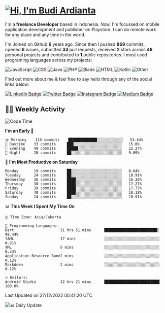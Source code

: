 # [![Hi, I'm Budi Ardianta](https://readme-typing-svg.herokuapp.com?size=24&vCenter=true&lines=%F0%9F%91%8B+Hi%2C+I'm+Budi+Ardianta+;%F0%9F%92%BB+Android+And+Web+Developer+)](https://git.io/typing-svg)

I'm a **freelance Developer** based in indonesia. Now, I'm focussed on mobile application development and publisher on Playstore. I can do remote work for any place and any time in the world.

I'm Joined on Github **6** years ago. Since then I pushed **869** commits, opened **8** issues, submitted **33** pull requests, received **2** stars across **48** personal projects and contributed to **1** public repositories.
I most used programing languages across my projects:

![JavaScript](https://img.shields.io/badge/-JavaScript-%23f1e05a?style=flat&logo=JavaScript&logoColor=white)
![CSS](https://img.shields.io/badge/-CSS-%23563d7c?style=flat&logo=CSS&logoColor=white)
![Java](https://img.shields.io/badge/-Java-%23b07219?style=flat&logo=Java&logoColor=white)
![PHP](https://img.shields.io/badge/-PHP-%234F5D95?style=flat&logo=PHP&logoColor=white)
![Blade](https://img.shields.io/badge/-Blade-%23f7523f?style=flat&logo=Blade&logoColor=white)
![HTML](https://img.shields.io/badge/-HTML-%23e34c26?style=flat&logo=HTML&logoColor=white)
![Kotlin](https://img.shields.io/badge/-Kotlin-%23A97BFF?style=flat&logo=Kotlin&logoColor=white)
![Other](https://img.shields.io/badge/-Other-%23ededed?style=flat&logo=Other&logoColor=white)

Find out more about me & feel free to say hello through any of the social links below:

[![Linkedin Badge](https://img.shields.io/badge/-budiardianata-blue?style=flat&logo=Linkedin&logoColor=white&link=https://www.linkedin.com/in/budiardianata/)](https://www.linkedin.com/in/budiardianata/)
[![Twitter Badge](https://img.shields.io/badge/-budiardianata-%231DA1F2.svg?style=flat&logo=twitter&logoColor=white&link=https://www.twitter.com/budiardianata)](https://www.linkedin.com/in/budiardianata/)
[![Instagram Badge](https://img.shields.io/badge/-budiardianata-purple?style=flat&logo=instagram&logoColor=white&link=https://instagram.com/budiardianata/)](https://instagram.com/budiardianata)
[![Medium Badge](https://img.shields.io/badge/-@budiardianata-%2312100E.svg?style=flat&logo=Medium&logoColor=white&link=https://medium.com/@budiardianata/)](https://medium.com/@budiardianata)

## 👨‍💻 Weekly Activity
<!--START_SECTION:waka-->
![Code Time](http://img.shields.io/badge/Code%20Time-1%2C325%20hrs%2025%20mins-blue)

**I'm an Early 🐤** 

```text
🌞 Morning    118 commits    █████████████░░░░░░░░░░░░   53.64% 
🌆 Daytime    33 commits     ███░░░░░░░░░░░░░░░░░░░░░░   15.0% 
🌃 Evening    49 commits     █████░░░░░░░░░░░░░░░░░░░░   22.27% 
🌙 Night      20 commits     ██░░░░░░░░░░░░░░░░░░░░░░░   9.09%

```
📅 **I'm Most Productive on Saturday** 

```text
Monday       19 commits     ██░░░░░░░░░░░░░░░░░░░░░░░   8.64% 
Tuesday      24 commits     ██░░░░░░░░░░░░░░░░░░░░░░░   10.91% 
Wednesday    36 commits     ████░░░░░░░░░░░░░░░░░░░░░   16.36% 
Thursday     38 commits     ████░░░░░░░░░░░░░░░░░░░░░   17.27% 
Friday       39 commits     ████░░░░░░░░░░░░░░░░░░░░░   17.73% 
Saturday     40 commits     ████░░░░░░░░░░░░░░░░░░░░░   18.18% 
Sunday       24 commits     ██░░░░░░░░░░░░░░░░░░░░░░░   10.91%

```


📊 **This Week I Spent My Time On** 

```text
⌚︎ Time Zone: Asia/Jakarta

💬 Programming Languages: 
Dart                     31 hrs 51 mins      ████████████████████████░   98.44% 
YAML                     17 mins             ░░░░░░░░░░░░░░░░░░░░░░░░░   0.91% 
XML                      6 mins              ░░░░░░░░░░░░░░░░░░░░░░░░░   0.33% 
Application Resource Bund2 mins              ░░░░░░░░░░░░░░░░░░░░░░░░░   0.12% 
Markdown                 2 mins              ░░░░░░░░░░░░░░░░░░░░░░░░░   0.12%

🔥 Editors: 
Android Studio           32 hrs 21 mins      █████████████████████████   100.0%

```


 Last Updated on 27/12/2022 00:41:20 UTC
<!--END_SECTION:waka-->

![📊 Daily Update](https://github.com/budiardianata/budiardianata/actions/workflows/update-activity.yml/badge.svg)
